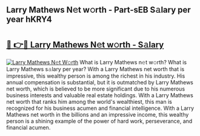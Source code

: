 ## Larry Mathews N𝚎t w𝚘rth - Part-sEB S𝚊lary per year hKRY4

# <h2><a href="http://gc0bhnd.nevu.top/?p=Larry+Mathews">🔗 👉🔴 Larry Mathews N𝚎t w𝚘rth - S𝚊lary</a></h2>

[![Larry Mathews N𝚎t W𝚘rth](https://i.imgur.com/Oavwk0R.jpeg)](http://gc0bhnd.nevu.top/?p=Larry+Mathews)
What is Larry Mathews n𝚎t w𝚘rth? What is Larry Mathews s𝚊lary per year?
With a Larry Mathews net worth that is impressive, this wealthy person is among the richest in his industry. His annual compensation is substantial, but it is outmatched by Larry Mathews net worth, which is believed to be more significant due to his numerous business interests and valuable real estate holdings. With a Larry Mathews net worth that ranks him among the world's wealthiest, this man is recognized for his business acumen and financial intelligence. With a Larry Mathews net worth in the billions and an impressive income, this wealthy person is a shining example of the power of hard work, perseverance, and financial acumen.

